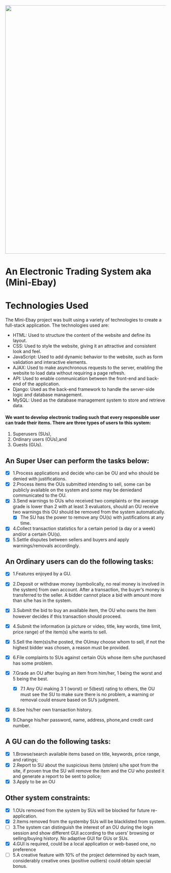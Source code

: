
<img src="https://user-images.githubusercontent.com/52084764/203933545-c9dfdf72-c5ba-44d6-8ec3-76c1e9452b17.png" height=780px width=710px>


# An Electronic Trading System aka (Mini-Ebay)
# Technologies Used
The Mini-Ebay project was built using a variety of technologies to create a full-stack application. The technologies used are:

* HTML: Used to structure the content of the website and define its layout.
* CSS: Used to style the website, giving it an attractive and consistent look and feel.
* JavaScript: Used to add dynamic behavior to the website, such as form validation and interactive elements.
* AJAX: Used to make asynchronous requests to the server, enabling the website to load data without requiring a page refresh.
* API: Used to enable communication between the front-end and back-end of the application.
* Django: Used as the back-end framework to handle the server-side logic and database management.
* MySQL: Used as the database management system to store and retrieve data.

#### We want to develop electronic trading such that every responsible user can trade their items. There are three types of users to this system: 
1. Superusers (SUs), 
2. Ordinary users (OUs),and 
3. Guests (GUs).

## An Super User can perform the tasks below:

- [X] 1.Process applications and decide who can be OU and who should be denied with justifications.
- [X] 2.Process items the OUs submitted intending to sell, some can be publicly available on the system and some may be deniedand communicated to the OU.
- [X] 3.Send warnings to OUs who received two complaints or the average grade is lower than 2 with at least 3 evaluators, should an OU receive two warnings this OU should be removed from the system automatically.
  - [X] The SU has the power to remove any OU(s) with justifications at any time.
- [X] 4.Collect transaction statistics for a certain period (a day or a week) and/or a certain OU(s). 
- [X] 5.Settle disputes between sellers and buyers and apply warnings/removals accordingly.

## An Ordinary users can do the following tasks:
- [X] 1.Features enjoyed by a GU.
- [X] 2.Deposit or withdraw money (symbolically, no real money is involved in the system) from own account. After a transaction, the buyer’s money is transferred to the seller. A bidder cannot place a bid with amount more than s/he has in the system.
- [X] 3.Submit the bid to buy an available item, the OU who owns the item however decides if this transaction should proceed.
- [X] 4.Submit the information (a picture or video, title, key words, time limit, price range) of the item(s) s/he wants to sell. 
- [X] 5.Sell the item(s)s/he posted, the OUmay choose whom to sell, if not the highest bidder was chosen, a reason must be provided.
- [X] 6.File complaints to SUs against certain OUs whose item s/he purchased has some problem.
- [X] 7.Grade an OU after buying an item from him/her, 1 being the worst and 5 being the best. 
  - [X] 7.1 Any OU making 3 1 (worst) or 5(best) rating to others, the OU must see the SU to make sure there is no problem, a warning or removal could ensure based on SU’s judgment.
- [X] 8.See his/her own transaction history.
- [X] 9.Change his/her password, name, address, phone,and credit card number.


## A GU can do the following tasks:
- [X] 1.Browse/search available items based on title, keywords, price range, and ratings; 
- [X] 2.Report to SU about the suspicious items (stolen) s/he spot from the site, if proven true the SU will remove the item and the CU who posted it and generate a report to be sent to police;
- [X] 3.Apply to be an OU

## Other system constraints:

- [X] 1.OUs removed from the system by SUs will be blocked for future re-application.
- [X] 2.Items removed from the systemby SUs will be blacklisted from system.
- [ ] 3.The system can distinguish the interest of an OU during the login session and show different GUI according to the users’ browsing or selling/buying history. No adaptive GUI for GUs or SUs.
- [X] 4.GUI is required, could be a local application or web-based one, no preference
- [ ] 5.A creative feature with 10% of the project determined by each team, considerably creative ones (positive outliers) could obtain special bonus.
